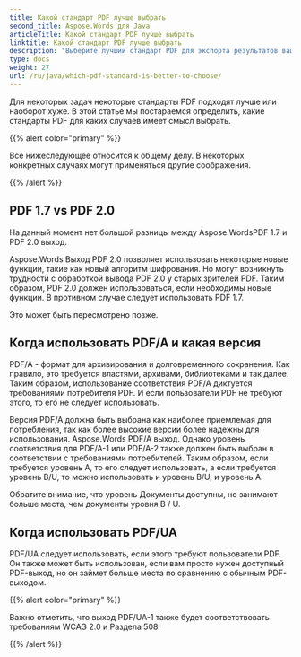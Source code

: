 ```yaml
---
title: Какой стандарт PDF лучше выбрать
second_title: Aspose.Words для Java
articleTitle: Какой стандарт PDF лучше выбрать
linktitle: Какой стандарт PDF лучше выбрать
description: "Выберите лучший стандарт PDF для экспорта результатов вашей задачи программирования. Java. Какой стандарт PDF лучше – PDF 1.7, PDF 2.0, PDF/A-1, PDF/A-2 или PDF/UA."
type: docs
weight: 27
url: /ru/java/which-pdf-standard-is-better-to-choose/
---
```


Для некоторых задач некоторые стандарты PDF подходят лучше или наоборот хуже. В этой статье мы постараемся определить, какие стандарты PDF для каких случаев имеет смысл выбрать.

{{% alert color="primary" %}}

Все нижеследующее относится к общему делу. В некоторых конкретных случаях могут применяться другие соображения.

{{% /alert %}}

## PDF 1.7 vs PDF 2.0

На данный момент нет большой разницы между Aspose.WordsPDF 1.7 и PDF 2.0 выход.

Aspose.Words Выход PDF 2.0 позволяет использовать некоторые новые функции, такие как новый алгоритм шифрования. Но могут возникнуть трудности с обработкой вывода PDF 2.0 у старых зрителей PDF. Таким образом, PDF 2.0 должен использоваться, если необходимы новые функции. В противном случае следует использовать PDF 1.7.

Это может быть пересмотрено позже.

## Когда использовать PDF/A и какая версия

PDF/A - формат для архивирования и долговременного сохранения. Как правило, это требуется властями, архивами, библиотеками и так далее. Таким образом, использование соответствия PDF/A диктуется требованиями потребителя PDF. И если пользователи PDF не требуют этого, то его не следует использовать.

Версия PDF/A должна быть выбрана как наиболее приемлемая для потребления, так как более высокие версии более надежны для использования. Aspose.Words PDF/A выход. Однако уровень соответствия для PDF/A-1 или PDF/A-2 также должен быть выбран в соответствии с требованиями потребителей. Таким образом, если требуется уровень A, то его следует использовать, а если требуется уровень B/U, то можно использовать и уровень B/U, и уровень A.

Обратите внимание, что уровень Документы доступны, но занимают больше места, чем документы уровня B / U.

## Когда использовать PDF/UA

PDF/UA следует использовать, если этого требуют пользователи PDF. Он также может быть использован, если вам просто нужен доступный PDF-выход, но он займет больше места по сравнению с обычным PDF-выходом.

{{% alert color="primary" %}}

Важно отметить, что выход PDF/UA-1 также будет соответствовать требованиям WCAG 2.0 и Раздела 508.

{{% /alert %}}